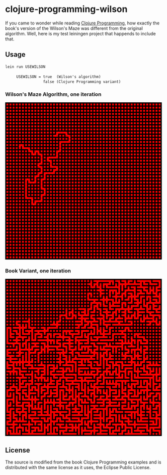 # clojure-programming-wilson

If you came to wonder while reading [Clojure Programming](https://github.com/clojurebook/ClojureProgramming), how exactly the book's version of the Wilson's Maze was different from the original algorithm. Well, here is my test leiningen project that happends to include that.

## Usage

    lein run USEWILSON

         USEWILSON = true  (Wilson's algorithm)
                     false (Clojure Programming variant)

### Wilson's Maze Algorithm, one iteration 

![wilson.png](doc/wilson.png)

### Book Variant, one iteration
![book.png](doc/book.png)

## License

The source is modified from the book Clojure Programming examples and is distributed with the same license as it uses, the Eclipse Public License.
